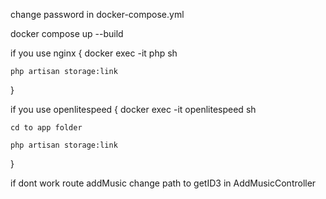 ﻿change password in docker-compose.yml

docker compose up --build

if you use nginx {
    docker exec -it php sh

    php artisan storage:link
}

if you use openlitespeed {
    docker exec -it openlitespeed sh

    cd to app folder

    php artisan storage:link
}

if dont work route addMusic change path to getID3 in AddMusicController